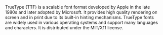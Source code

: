 TrueType (TTF) is a scalable font format developed by Apple in the late 1980s and later adopted by Microsoft. It provides high quality rendering on screen and in print due to its built-in hinting mechanisms. TrueType fonts are widely used in various operating systems and support many languages and characters. It is distributed under the MIT/X11 license.
